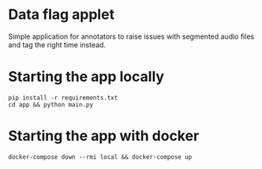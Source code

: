 # Data flag applet

Simple application for annotators to raise issues with segmented audio files and tag the right time instead.

# Starting the app locally
    pip install -r requirements.txt
    cd app && python main.py

# Starting the app with docker

    docker-compose down --rmi local && docker-compose up
